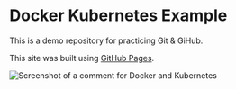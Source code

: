 # Docker Kubernetes Example

This is a demo repository for practicing Git & GiHub.

This site was built using [GitHub Pages](https://pages.github.com/).

![Screenshot of a comment for Docker and Kubernetes](https://mulethunder.files.wordpress.com/2021/09/thumbnail1.png)
